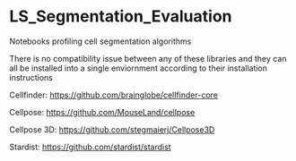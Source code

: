 # LS_Segmentation_Evaluation
Notebooks profiling cell segmentation algorithms

There is no compatibility issue between any of these libraries and they can all be installed into a single enviornment according to their installation instructions

Cellfinder: 
  https://github.com/brainglobe/cellfinder-core
  
Cellpose:
  https://github.com/MouseLand/cellpose
  
Cellpose 3D:
  https://github.com/stegmaierj/Cellpose3D

Stardist:
  https://github.com/stardist/stardist
